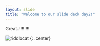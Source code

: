 ```yaml
---
layout: slide
title: "Welcome to our slide deck day2!"
---
```



Great..!!!!!!!!


![riddlocat](https://octodex.github.com/images/riddlocat.png)
{: .center}
